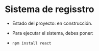 <h1>Sistema de regisstro</h1>

- Estado del proyecto: en construcción.

- Para ejecutar el sistema, debes poner:

- ``` npm install react ```
